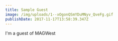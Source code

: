 ```yaml
---
title: Sample Guest
image: /img/uploads/1--xOgonQSmYDuMNyv_QveFg.gif
publishDate: 2017-11-17T13:58:39.347Z
---
```

I'm a guest of MAGWest
